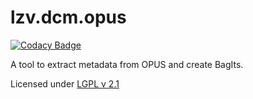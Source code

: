 # lzv.dcm.opus

[![Codacy Badge](https://app.codacy.com/project/badge/Grade/8ce0afd0741d4553966d487294a52783)](https://www.codacy.com/gh/lzv-nrw/lzv.dcm.opus/dashboard?utm_source=github.com&amp;utm_medium=referral&amp;utm_content=lzv-nrw/lzv.dcm.opus&amp;utm_campaign=Badge_Grade)

A tool to extract metadata from OPUS and create BagIts.

Licensed under [LGPL v 2.1](LICENSE)
